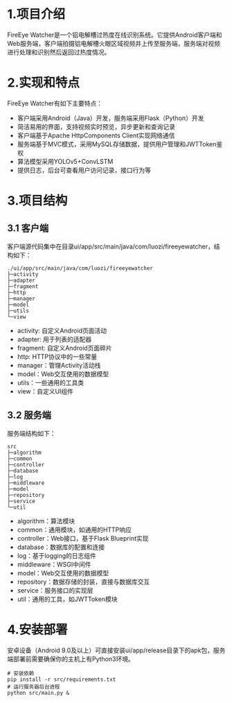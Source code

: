# 1.项目介绍

FireEye Watcher是一个铝电解槽过热度在线识别系统。它提供Android客户端和Web服务端，客户端拍摄铝电解槽火眼区域视频并上传至服务端，服务端对视频进行处理和识别然后返回过热度情况。

# 2.实现和特点

FireEye Watcher有如下主要特点：

* 客户端采用Android（Java）开发，服务端采用Flask（Python）开发
* 简洁易用的界面，支持视频实时预览，异步更新和查询记录
* 客户端基于Apache HttpComponents Client实现网络通信
* 服务端基于MVC模式，采用MySQL存储数据，提供用户管理和JWTToken鉴权
* 算法模型采用YOLOv5+ConvLSTM
* 提供日志，后台可查看用户访问记录，接口行为等

# 3.项目结构

## 3.1 客户端

客户端源代码集中在目录ui/app/src/main/java/com/luozi/fireeyewatcher，结构如下：

```
./ui/app/src/main/java/com/luozi/fireeyewatcher
├─activity
├─adapter
├─fragment
├─http
├─manager
├─model
├─utils
└─view
```

* activity: 自定义Android页面活动
* adapter: 用于列表的适配器
* fragment: 自定义Android页面碎片
* http: HTTP协议中的一些常量
* manager：管理Activity活动栈
* model：Web交互使用的数据模型
* utils：一些通用的工具类
* view：自定义UI组件

## 3.2 服务端

服务端结构如下：

```
src
├─algorithm
├─common
├─controller
├─database
├─log
├─middleware
├─model
├─repository
├─service    
└─util
```

* algorithm：算法模块
* common：通用模块，如通用的HTTP响应
* controller：Web接口，基于Flask Blueprint实现
* database：数据库的配置和连接
* log：基于logging的日志组件
* middleware：WSGI中间件
* model：Web交互使用的数据模型
* repository：数据存储的封装，直接与数据库交互
* service：服务接口的实现层
* util：通用的工具，如JWTToken模块

# 4.安装部署

安卓设备（Android 9.0及以上）可直接安装ui/app/release目录下的apk包，服务端部署前需要确保你的主机上有Python3环境。

```
# 安装依赖
pip install -r src/requirements.txt
# 运行服务器后台进程
python src/main.py &
```
